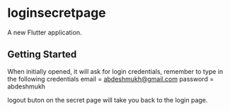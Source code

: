 # loginsecretpage

A new Flutter application.

## Getting Started

When initially opened, it will ask for login credentials, remember to type in the following credentials
email = abdeshmukh@gmail.com
password = abdeshmukh

logout buton on the secret page will take you back to the login page.